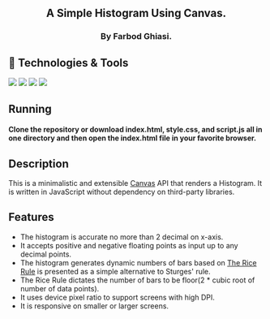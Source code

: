 <h2 align="center">A Simple Histogram Using Canvas.</h2>
<h3 align="center">By Farbod Ghiasi.</h3>

## 🔧 Technologies & Tools
![](https://img.shields.io/badge/OS-Ubuntu-informational?style=flat&logo=Ubuntu&logoColor=white&color=orange)
![](https://img.shields.io/badge/Editor-IntelliJ_IDEA-informational?style=flat&logo=PyCharm&logoColor=white&color=black)
![](https://img.shields.io/badge/FrontEnd-JavaScript-informational?style=flat&logo=JavaScript&logoColor=white&color=F7DF1E)
![](https://img.shields.io/badge/VS-GitHub-informational?style=flat&logo=JavaScript&logoColor=white&color=F05032)
## Running
#### Clone the repository or download index.html, style.css, and script.js all in one directory and then open the index.html file in your favorite browser.
## Description

This is a minimalistic and extensible [Canvas](https://developer.mozilla.org/en-US/docs/Web/API/Canvas_API/Tutorial) API that renders a Histogram. It is written in JavaScript without dependency on third-party libraries.

## Features
* The histogram is accurate no more than 2 decimal on x-axis.
* It accepts positive and negative floating points as input up to any decimal points.
* The histogram generates dynamic numbers of bars based on [The Rice Rule](https://en.wikipedia.org/wiki/Histogram) is presented as a simple alternative to Sturges' rule.
* The Rice Rule dictates the number of bars to be floor(2 * cubic root of number of data points).
* It uses device pixel ratio to support screens with high DPI.
* It is responsive on smaller or larger screens.